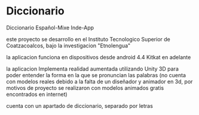 # Diccionario
Diccionario Español-Mixe Inde-App


este proyecto se desarrollo en el Instituto Tecnologico Superior de Coatzacoalcos, bajo la investigacion "Etnolengua"

la aplicacion funciona en dispositivos desde android 4.4 Kitkat en adelante

la aplicacion Implementa realidad aumentada utilizando Unity 3D para poder entender la forma en la que se pronuncian las palabras 
(no cuenta con modelos reales debido a la falta de un diseñador y animador en 3d, por motivos de proyecto se realizaron con modelos animados gratis encontrados en internet)

cuenta con un apartado de diccionario, separado por letras
